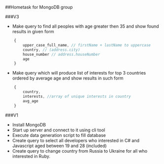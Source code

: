 ##Hometask for MongoDB group

###V3

- Make query to find all peoples with age greater then 35 and show found results in given form

```javascript
    {
	    upper_case_full_name, // firstName + lastName to uppercase 
	    country, // (address.city)
	    house_number // address.houseNumber
	    age 
    }
```

- Make query which will produce list of interests for top 3 countries ordered by average age and show results in such form

```javascript
    {
	    country, 
	    interests, //array of unique interests in country
	    avg_age
    }
```

###V1
- Install MongoDB
- Start up server and connect to it using cli tool
- Execute data generation script to fill database
- Create query to select all developers who interested in C# and Javascript aged between 19 and 28 (included)
- Create query to change country from Russia to Ukraine for all who interested in Ruby.